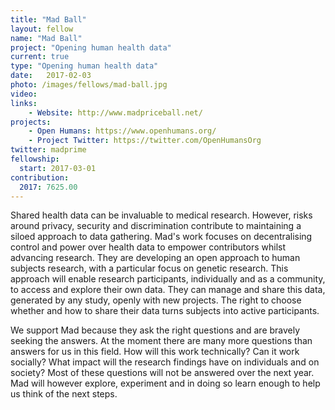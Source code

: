 ```yaml
---
title: "Mad Ball"
layout: fellow
name: "Mad Ball"
project: "Opening human health data"
current: true
type: "Opening human health data"
date:   2017-02-03
photo: /images/fellows/mad-ball.jpg
video:
links:
    - Website: http://www.madpriceball.net/
projects:
    - Open Humans: https://www.openhumans.org/
    - Project Twitter: https://twitter.com/OpenHumansOrg
twitter: madprime
fellowship:
  start: 2017-03-01
contribution:
  2017: 7625.00
---
```

Shared health data can be invaluable to medical research. However, risks around privacy, security and discrimination contribute to maintaining a siloed approach to data gathering. Mad's work focuses on decentralising control and power over health data to empower contributors whilst advancing research. They are developing an open approach to human subjects research, with a particular focus on genetic research. This approach will enable research participants, individually and as a community, to access and explore their own data. They can manage and share this data, generated by any study, openly with new projects. The right to choose whether and how to share their data turns subjects into active participants.

We support Mad because they ask the right questions and are bravely seeking the answers. At the moment there are many more questions than answers for us in this field. How will this work technically? Can it work socially? What impact will the research findings have on individuals and on society? Most of these questions will not be answered over the next year. Mad will however explore, experiment and in doing so learn enough to help us think of the next steps.
